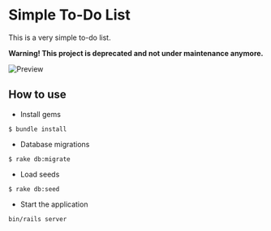 # Simple To-Do List

This is a very simple to-do list.

**Warning! This project is deprecated and not under maintenance anymore.**

![Preview](https://i.imgur.com/PnmMlNJ.jpg)

## How to use
- Install gems
```
$ bundle install
```

- Database migrations
```
$ rake db:migrate
```

- Load seeds
```
$ rake db:seed
```

- Start the application
```
bin/rails server
```
